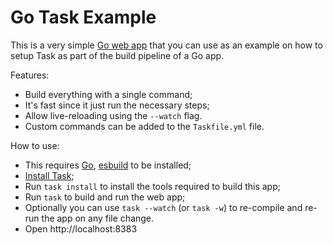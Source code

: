 # Go Task Example

This is a very simple [Go web app](https://github.com/go-task/examples) that you can use as an example on how to setup
Task as part of the build pipeline of a Go app.

Features:

- Build everything with a single command;
- It's fast since it just run the necessary steps;
- Allow live-reloading using the `--watch` flag.
- Custom commands can be added to the `Taskfile.yml` file.

How to use:

- This requires [Go][go], [esbuild][esbuild] to be installed;
- [Install Task][installtask];
- Run `task install` to install the tools required to build this app;
- Run `task` to build and run the web app;
- Optionally you can use `task --watch` (or `task -w`) to re-compile and re-run
  the app on any file change.
- Open http://localhost:8383

[go]: https://golang.org/
[installtask]: https://taskfile.dev/installation/
[doc]: https://taskfile.dev/
[doc-zh]: https://task-zh.readthedocs.io/
[esbuild]: https://esbuild.github.io/
[setup-task]: https://github.com/arduino/setup-task
